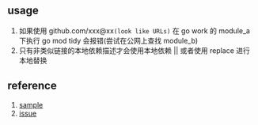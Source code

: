## usage

1. 如果使用 github.com/xxx@xx`(look like URLs)` 在 go work 的 module_a 下执行 go mod tidy 会报错(尝试在公网上查找 module_b)
2. 只有非类似链接的本地依赖描述才会使用本地依赖 || 或者使用 replace 进行本地替换

## reference

1. [sample](https://github.com/bozaro/go-work-play/tree/go-mod-tidy)
2. [issue](https://github.com/golang/go/issues/50750)
